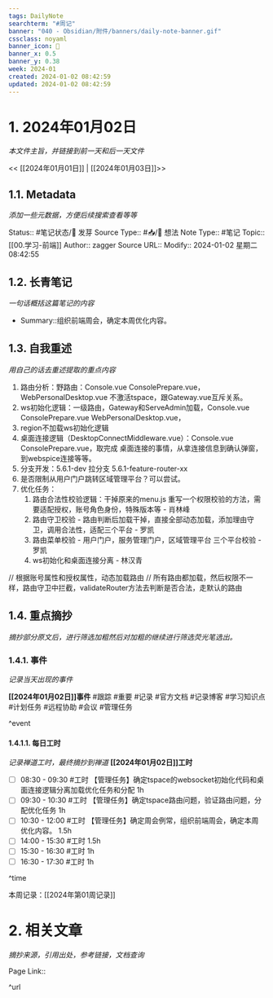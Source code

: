 ```yaml
---
tags: DailyNote
searchterm: "#周记"
banner: "040 - Obsidian/附件/banners/daily-note-banner.gif"
cssclass: noyaml
banner_icon: 💌
banner_x: 0.5
banner_y: 0.38
week: 2024-01
created: 2024-01-02 08:42:59
updated: 2024-01-02 08:42:59
---
```


# 1. 2024年01月02日

_本文件主旨，并链接到前一天和后一天文件_

<< [[2024年01月01日]] | [[2024年01月03日]]>>

## 1.1. Metadata

_添加一些元数据，方便后续搜索查看等等_

Status:: #笔记状态/🌱 发芽
Source Type:: #📥/💭 想法 
Note Type:: #笔记
Topic:: [[00.学习-前端]]
Author:: zagger
Source URL::
Modify:: 2024-01-02 星期二 08:42:55

## 1.2. 长青笔记

_一句话概括这篇笔记的内容_

- Summary::组织前端周会，确定本周优化内容。

## 1.3. 自我重述

_用自己的话去重述提取的重点内容_


1. 路由分析：野路由：Console.vue ConsolePrepare.vue，WebPersonalDesktop.vue 不激活tspace，跟Gateway.vue互斥关系。
2. ws初始化逻辑：一级路由，Gateway和ServeAdmin加载，Console.vue ConsolePrepare.vue WebPersonalDesktop.vue，
3. region不加载ws初始化逻辑
4. 桌面连接逻辑（DesktopConnectMiddleware.vue）：Console.vue ConsolePrepare.vue，取完成 桌面连接的事情，从拿连接信息到确认弹窗，到webspice连接等等。
5. 分支开发：5.6.1-dev 拉分支 5.6.1-feature-router-xx 
6. 是否限制从用户门户跳转区域管理平台？可以尝试。
7. 优化任务：
	1. 路由合法性校验逻辑：干掉原来的menu.js 重写一个权限校验的方法，需要适配授权，账号角色身份，特殊版本等 - 肖林峰
	2. 路由守卫校验 - 路由判断后加载干掉，直接全部动态加载，添加理由守卫，调用合法性，适配三个平台 - 罗凯
	3. 路由菜单校验 - 用户门户，服务管理门户，区域管理平台 三个平台校验 - 罗凯
	4. ws初始化和桌面连接分离 - 林汉青

// 根据账号属性和授权属性，动态加载路由
// 所有路由都加载，然后权限不一样，路由守卫中拦截，validateRouter方法去判断是否合法，走默认的路由
## 1.4. 重点摘抄

_摘抄部分原文后，进行筛选加粗然后对加粗的继续进行筛选荧光笔选出。_

### 1.4.1. 事件

_记录当天出现的事件_

**[[2024年01月02日]]事件** 
#跟踪 #重要 #记录 #官方文档 #记录博客 #学习知识点 #计划任务 #远程协助 #会议 #管理任务

^event

#### 1.4.1.1. 每日工时

_记录禅道工时，最终摘抄到禅道_
**[[2024年01月02日]]工时**
- [ ] 08:30 - 09:30 #工时 【管理任务】确定tspace的websocket初始化代码和桌面连接逻辑分离加载优化任务和分配 1h
- [ ] 09:30 - 10:30 #工时 【管理任务】确定tspace路由问题，验证路由问题，分配优化任务 1h
- [ ] 10:30 - 12:00 #工时 【管理任务】确定周会例常，组织前端周会，确定本周优化内容。 1.5h
- [ ] 14:00 - 15:30 #工时  1.5h
- [ ] 15:30 - 16:30 #工时  1h
- [ ] 16:30 - 17:30 #工时  1h

^time

本周记录：[[2024年第01周记录]]

# 2. 相关文章

_摘抄来源，引用出处，参考链接，文档查询_

Page Link::

^url
